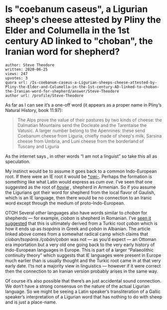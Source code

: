 # Is "coebanum caseus", a Ligurian sheep's cheese attested by Pliny the Elder and Columella in the 1st century AD linked to "choban", the Iranian word for shepherd?

	author: Steve Theodore
	written: 2020-06-25
	views: 247
	upvotes: 3
	quora url: /Is-coebanum-caseus-a-Ligurian-sheeps-cheese-attested-by-Pliny-the-Elder-and-Columella-in-the-1st-century-AD-linked-to-choban-the-Iranian-word-for-shepherd/answer/Steve-Theodore
	author url: /profile/Steve-Theodore


As far as I can see it’s a one-off word (it appears as a proper name in Pliny’s Natural History, book 11.97):

> The Alps prove the value of their pastures by two kinds of cheese: the Dalmatian Mountains send the Docleate and the Tarentaise the Vatusic. A larger number belong to the Apennines: these send Coebanum cheese from Liguria, chiefly made of sheep's milk, Sarsina cheese from Umbria, and Luni cheese from the borderland of Tuscany and Liguria

As the internet says <IANL>, in other words “I am not a linguist” so take this all as speculation.

My instinct would be to assume it goes back to a common Indo-European root. If there were an IE root it would be [*owi-](http://www.thefreedictionary.com/_/roots.aspx?type=Indo-European&root=owi-). Perhaps the formation is something like what Latin would express as _cum ove._ I’ve seen that one suggested as the root of _[hoviw](https://en.wiktionary.org/wiki/%D5%B0%D5%B8%D5%BE%D5%AB%D6%82)_ _,_ shepherd in Armenian. So if you assume the Ligurians got their word for shepherd from the local flavor of Gaulish, which is an IE language, then there would be no connection to an Iranic word except through the medium of proto-Indo-European.

OTOH Several _other_ languages also have words similar to _choban_  for shepherds — for example, _cioban_  is shepherd in Romanian. I’ve [seen it suggested](http://www.continuitas.org/texts/alinei_interdisciplinary.pdf) that this is ultimately derived from a Turkic root _çoban_ which is how it ends up as _tsopánis_  in Greek and _çobán_ in Albanian. The article linked above comes from a somewhat radical camp which claims that _cioban/tsopánis /çobán/çoban_ was not — as you’d expect — an Ottoman era importation but a very old one going back to the very early history of Indo-European languages in Europe. This is part of a larger “Palaeolithic continuity theory” which suggests that IE languages were present in Europe much earlier than is usually thought and the Turkic root came in at that very early date. I’ts not a majority view in linguistics — however if it were correct then the connection to an Iranian version probably arises in the same way.

Of course it’s also possible that there’s an just accidental sound connection. We don’t have a strong consensus on the nature of the actual Ligurian language. So we might be seeing a Latin speaker’s transliteration of a Gallic speaker’s interpretation of a Ligurian word that has nothing to do with sheep and is just a place-name.

